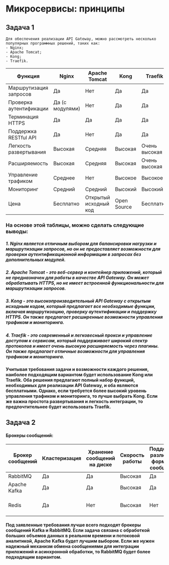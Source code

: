 # Микросервисы: принципы
## Задача 1
```
Для обеспечения реализации API Gateway, можно рассмотреть несколько популярных программных решений, таких как:
- Nginx;
- Apache Tomcat;
- Kong;
- Traefik.
```

| Функция                | Nginx          | Apache Tomcat   | Kong             | Traefik         |
|------------------------|----------------|-----------------|------------------|-----------------|
| Маршрутизация запросов | Да             | Нет             | Да               | Да              |
| Проверка аутентификации | Да (с модулями) | Нет            | Да               | Да              |
| Терминация HTTPS       | Да             | Да             | Да               | Да              |
| Поддержка RESTful API  | Да             | Нет            | Да               | Да              |
| Легкость развертывания | Высокая        | Средняя         | Высокая          | Очень высокая   |
| Расширяемость          | Высокая        | Средняя         | Высокая          | Очень высокая   |
| Управление трафиком    | Среднее        | Нет            | Высокое          | Высокое         |
| Мониторинг             | Средний        | Средний         | Высокий          | Высокий         |
| Цена                   | Бесплатно      | Открытый исходный код | Open Source | Бесплатно      |

### На основе этой таблицы, можно сделать следующие выводы:

##### 1. Nginx является отличным выбором для балансировки нагрузки и маршрутизации запросов, но он не предоставляет возможности для проверки аутентификационной информации в запросах без дополнительных модулей.

##### 2. Apache Tomcat - это веб-сервер и контейнер приложений, который не предназначен для работы в качестве API Gateway. Он может обрабатывать HTTPS, но не имеет встроенной функциональности для маршрутизации запросов.
##### 3. Kong - это высокопроизводительный API Gateway с открытым исходным кодом, который предлагает все необходимые функции, включая маршрутизацию, проверку аутентификации и поддержку HTTPS. Он также предлагает расширенные возможности управления трафиком и мониторинга.
##### 4. Traefik - это современный и легковесный прокси и управление доступом к сервисам, который поддерживает широкий спектр протоколов и имеет очень высокую расширяемость через плагины. Он также предлагает отличные возможности для управления трафиком и мониторинга.

#### Учитывая требования задачи и возможности каждого решения, наиболее подходящим вариантом будет использование Kong или Traefik. Оба решения предлагают полный набор функций, необходимых для реализации API Gateway, и оба являются бесплатными. Однако, если требуется более высокий уровень управления трафиком и мониторинга, то лучше выбрать Kong. Если же важна простота развертывания и легкость интеграции, то предпочтительнее будет использовать Traefik.



## Задача 2
#### Брокеры сообщений:
| Брокер сообщений | Кластеризация | Хранение сообщений на диске | Скорость работы | Поддержка различных форматов сообщений | Разделение прав доступа | Простота эксплуатации | Надежность |
|-------------------|---------------|-----------------------------|-----------------|----------------------------------------|------------------------|----------------------|--------------|
| RabbitMQ          | Да            | Да                          | Высокая         | Да                                     | Да                     | Да                   | Высокая      |
| Apache Kafka      | Да            | Да                          | Высокая         | Да                                     | Да                     | Да                   | Высокая      |
| Redis             | Да            | Нет                         | Высокая         | Нет                                    | Нет                    | Да                   |Низкая (без поддержки транзакций)|

#### Под заявленные требования лучше всего подходят брокеры сообщений Kafka и RabbitMQ. Если задача связана с обработкой больших объемов данных в реальном времени и потоковой аналитикой, Apache Kafka будет лучшим выбором. Если же нужен надежный механизм обмена сообщениями для интеграции приложений и асинхронной обработки, то RabbitMQ будет более подходящим вариантом.

